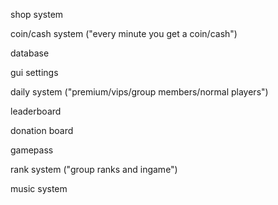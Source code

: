 shop system

coin/cash system ("every minute you get a coin/cash")

database

gui settings

daily system  ("premium/vips/group members/normal players")

leaderboard

donation board

gamepass

rank system  ("group ranks and ingame")

music system
